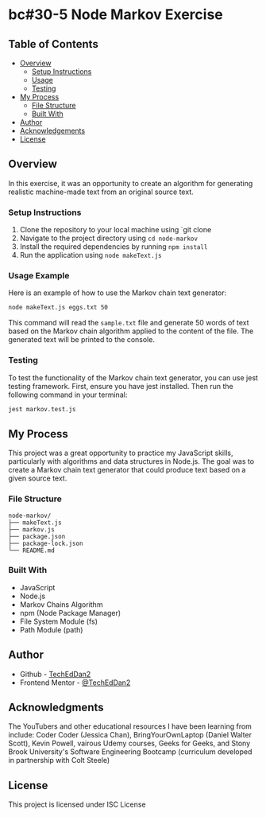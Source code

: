 # bc#30-5 Node Markov Exercise

## Table of Contents

- [Overview](#overview)
    - [Setup Instructions](#setup-instructions)
    - [Usage](#usage-example)
    - [Testing](#testing)
- [My Process](#my-process)
    - [File Structure](#file-structure)
    - [Built With](#built-with)
- [Author](#author)
- [Acknowledgements](#acknowledgments)
- [License](#license)

## Overview
In this exercise, it was an opportunity to create an algorithm for generating realistic machine-made text from an original source text.

### Setup Instructions
1. Clone the repository to your local machine using `git clone
2. Navigate to the project directory using `cd node-markov`
3. Install the required dependencies by running `npm install`
4. Run the application using `node makeText.js`

### Usage Example
Here is an example of how to use the Markov chain text generator:

```bash
node makeText.js eggs.txt 50
```

This command will read the `sample.txt` file and generate 50 words of text based on the Markov chain algorithm applied to the content of the file. The generated text will be printed to the console.

### Testing
To test the functionality of the Markov chain text generator, you can use jest testing framework. First, ensure you have jest installed. Then run the following command in your terminal:

```bash
jest markov.test.js
``` 

## My Process
This project was a great opportunity to practice my JavaScript skills, particularly with algorithms and data structures in Node.js. The goal was to create a Markov chain text generator that could produce text based on a given source text.

### File Structure
```
node-markov/
├── makeText.js
├── markov.js
├── package.json
├── package-lock.json
└── README.md
```

### Built With
- JavaScript
- Node.js
- Markov Chains Algorithm
- npm (Node Package Manager)
- File System Module (fs)
- Path Module (path)


## Author
- Github - [TechEdDan2](https://github.com/TechEdDan2)
- Frontend Mentor - [@TechEdDan2](https://www.frontendmentor.io/profile/TechEdDan2)

## Acknowledgments
The YouTubers and other educational resources I have been learning from include: Coder Coder (Jessica Chan), BringYourOwnLaptop (Daniel Walter Scott), Kevin Powell, vairous Udemy courses, Geeks for Geeks, and Stony Brook University's Software Engineering Bootcamp (curriculum developed in partnership with Colt Steele) 

## License
This project is licensed under ISC License 